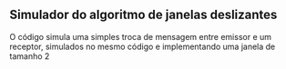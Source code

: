 ## Simulador do algoritmo de janelas deslizantes

O código simula uma simples troca de mensagem entre emissor e um receptor, simulados no mesmo código e implementando uma janela de tamanho 2
